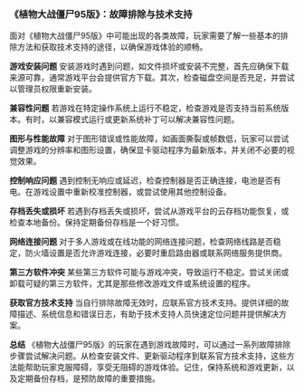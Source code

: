 ### 《植物大战僵尸95版》：故障排除与技术支持

面对《植物大战僵尸95版》中可能出现的各类故障，玩家需要了解一些基本的排除方法和获取技术支持的途径，以确保游戏体验的顺畅。

**游戏安装问题**
安装游戏时遇到问题，如文件损坏或安装不完整，首先应确保下载来源可靠，通常游戏平台会提供官方下载。其次，检查磁盘空间是否充足，并尝试以管理员权限重新安装。

**兼容性问题**
若游戏在特定操作系统上运行不稳定，检查游戏是否支持当前系统版本。有时，以兼容模式运行或更新系统补丁可以解决兼容性问题。

**图形与性能故障**
对于图形错误或性能故障，如画面撕裂或帧数低，玩家可以尝试调整游戏的分辨率和图形设置，确保显卡驱动程序为最新版本，并关闭不必要的视觉效果。

**控制响应问题**
遇到控制无响应或延迟，检查控制器是否正确连接，电池是否有电。在游戏设置中重新校准控制器，或尝试使用其他控制设备。

**存档丢失或损坏**
若遇到存档丢失或损坏，尝试从游戏平台的云存档功能恢复，或检查本地备份。保持定期备份存档是一个好习惯。

**网络连接问题**
对于多人游戏或在线功能的网络连接问题，检查网络线路是否稳定，防火墙设置是否允许游戏连接，必要时重启路由器或联系网络服务提供商。

**第三方软件冲突**
某些第三方软件可能与游戏冲突，导致运行不稳定。尝试关闭或卸载可疑的第三方软件，尤其是那些修改游戏文件或系统设置的程序。

**获取官方技术支持**
当自行排除故障无效时，应联系官方技术支持。提供详细的故障描述、系统信息和错误日志，有助于技术支持人员快速定位问题并提供解决方案。

**总结**
《植物大战僵尸95版》的玩家在遇到游戏故障时，可以通过一系列故障排除步骤尝试解决问题。从检查安装文件、更新驱动程序到联系官方技术支持，这些方法能帮助玩家克服障碍，享受无阻碍的游戏体验。记住，保持系统和游戏更新，以及定期备份存档，是预防故障的重要措施。